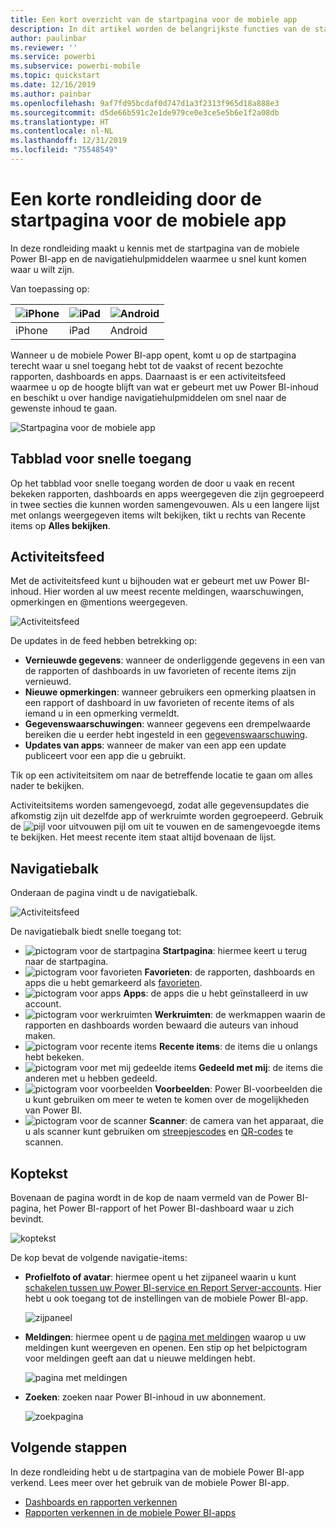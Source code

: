 ```yaml
---
title: Een kort overzicht van de startpagina voor de mobiele app
description: In dit artikel worden de belangrijkste functies van de startpagina voor de mobiele app beschreven.
author: paulinbar
ms.reviewer: ''
ms.service: powerbi
ms.subservice: powerbi-mobile
ms.topic: quickstart
ms.date: 12/16/2019
ms.author: painbar
ms.openlocfilehash: 9af7fd95bcdaf0d747d1a3f2313f965d18a888e3
ms.sourcegitcommit: d5de66b591c2e1de979ce0e3ce5e5b6e1f2a08db
ms.translationtype: HT
ms.contentlocale: nl-NL
ms.lasthandoff: 12/31/2019
ms.locfileid: "75548549"
---
```

# <a name="a-quick-tour-of-the-mobile-app-home-page"></a>Een korte rondleiding door de startpagina voor de mobiele app
In deze rondleiding maakt u kennis met de startpagina van de mobiele Power BI-app en de navigatiehulpmiddelen waarmee u snel kunt komen waar u wilt zijn.

Van toepassing op:

| ![iPhone](./media/mobile-apps-quickstart-view-dashboard-report/iphone-logo-30-px.png) | ![iPad](./media/mobile-apps-quickstart-view-dashboard-report/ipad-logo-30-px.png) | ![Android](./media/mobile-apps-quickstart-view-dashboard-report/android-logo-30-px.png) |
|:--- |:--- |:--- |
| iPhone | iPad | Android | 

Wanneer u de mobiele Power BI-app opent, komt u op de startpagina terecht waar u snel toegang hebt tot de vaakst of recent bezochte rapporten, dashboards en apps. Daarnaast is er een activiteitsfeed waarmee u op de hoogte blijft van wat er gebeurt met uw Power BI-inhoud en beschikt u over handige navigatiehulpmiddelen om snel naar de gewenste inhoud te gaan.

![Startpagina voor de mobiele app](./media/mobile-apps-home-page/powerbi-mobile-app-home.png)
 
## <a name="quick-access-tab"></a>Tabblad voor snelle toegang

Op het tabblad voor snelle toegang worden de door u vaak en recent bekeken rapporten, dashboards en apps weergegeven die zijn gegroepeerd in twee secties die kunnen worden samengevouwen. Als u een langere lijst met onlangs weergegeven items wilt bekijken, tikt u rechts van Recente items op **Alles bekijken**. 

## <a name="activity-feed"></a>Activiteitsfeed

Met de activiteitsfeed kunt u bijhouden wat er gebeurt met uw Power BI-inhoud. Hier worden al uw meest recente meldingen, waarschuwingen, opmerkingen en @mentions weergegeven.

![Activiteitsfeed](./media/mobile-apps-home-page/powerbi-mobile-app-activity.png)

De updates in de feed hebben betrekking op:
* **Vernieuwde gegevens**: wanneer de onderliggende gegevens in een van de rapporten of dashboards in uw favorieten of recente items zijn vernieuwd.
* **Nieuwe opmerkingen**: wanneer gebruikers een opmerking plaatsen in een rapport of dashboard in uw favorieten of recente items of als iemand u in een opmerking vermeldt.
* **Gegevenswaarschuwingen**: wanneer gegevens een drempelwaarde bereiken die u eerder hebt ingesteld in een [gegevenswaarschuwing](../../mobile-set-data-alerts-in-the-mobile-apps.md).
* **Updates van apps**: wanneer de maker van een app een update publiceert voor een app die u gebruikt.

 Tik op een activiteitsitem om naar de betreffende locatie te gaan om alles nader te bekijken.

Activiteitsitems worden samengevoegd, zodat alle gegevensupdates die afkomstig zijn uit dezelfde app of werkruimte worden gegroepeerd. Gebruik de ![pijl voor uitvouwen](./media/mobile-apps-home-page/powerbi-mobile-app-expand-arrow.png) pijl om uit te vouwen en de samengevoegde items te bekijken. Het meest recente item staat altijd bovenaan de lijst.

## <a name="navigation-bar"></a>Navigatiebalk

Onderaan de pagina vindt u de navigatiebalk.

![Activiteitsfeed](./media/mobile-apps-home-page/powerbi-mobile-app-navbar.png)

De navigatiebalk biedt snelle toegang tot:

* ![pictogram voor de startpagina](./media/mobile-apps-home-page/powerbi-mobile-app-home-icon.png) **Startpagina**: hiermee keert u terug naar de startpagina.
* ![pictogram voor favorieten](./media/mobile-apps-home-page/powerbi-mobile-app-favorites-icon.png) **Favorieten**: de rapporten, dashboards en apps die u hebt gemarkeerd als [favorieten](../../mobile-apps-favorites.md).
* ![pictogram voor apps](./media/mobile-apps-home-page/powerbi-mobile-app-apps-icon.png) **Apps**: de apps die u hebt geïnstalleerd in uw account.
* ![pictogram voor werkruimten](./media/mobile-apps-home-page/powerbi-mobile-app-workspaces-icon.png) **Werkruimten**: de werkmappen waarin de rapporten en dashboards worden bewaard die auteurs van inhoud maken.
* ![pictogram voor recente items](./media/mobile-apps-home-page/powerbi-mobile-app-recents-icon.png) **Recente items**: de items die u onlangs hebt bekeken.
* ![pictogram voor met mij gedeelde items](./media/mobile-apps-home-page/powerbi-mobile-app-shared-with-me-icon.png) **Gedeeld met mij**: de items die anderen met u hebben gedeeld.
* ![pictogram voor voorbeelden](./media/mobile-apps-home-page/powerbi-mobile-app-samples-icon.png) **Voorbeelden**: Power BI-voorbeelden die u kunt gebruiken om meer te weten te komen over de mogelijkheden van Power BI.
* ![pictogram voor de scanner](./media/mobile-apps-home-page/powerbi-mobile-app-scanner-icon.png) **Scanner**: de camera van het apparaat, die u als scanner kunt gebruiken om [streepjescodes](../../mobile-apps-scan-barcode-iphone.md) en [QR-codes](../../mobile-apps-qr-code.md) te scannen.

## <a name="header"></a>Koptekst

Bovenaan de pagina wordt in de kop de naam vermeld van de Power BI-pagina, het Power BI-rapport of het Power BI-dashboard waar u zich bevindt.

![koptekst](./media/mobile-apps-home-page/powerbi-mobile-app-header.png)

De kop bevat de volgende navigatie-items:
* **Profielfoto of avatar**: hiermee opent u het zijpaneel waarin u kunt [schakelen tussen uw Power BI-service en Report Server-accounts](../../mobile-app-ssrs-kpis-mobile-on-premises-reports.md). Hier hebt u ook toegang tot de instellingen van de mobiele Power BI-app.

    ![zijpaneel](./media/mobile-apps-home-page/powerbi-mobile-app-side-panel.png)

* **Meldingen**: hiermee opent u de [pagina met meldingen](../../mobile-apps-notification-center.md) waarop u uw meldingen kunt weergeven en openen. Een stip op het belpictogram voor meldingen geeft aan dat u nieuwe meldingen hebt.

    ![pagina met meldingen](./media/mobile-apps-home-page/powerbi-mobile-app-notifications-page.png)

* **Zoeken**: zoeken naar Power BI-inhoud in uw abonnement.

    ![zoekpagina](./media/mobile-apps-home-page/powerbi-mobile-app-search-page.png)

## <a name="next-steps"></a>Volgende stappen
In deze rondleiding hebt u de startpagina van de mobiele Power BI-app verkend. Lees meer over het gebruik van de mobiele Power BI-app. 
* [Dashboards en rapporten verkennen](../../mobile-apps-quickstart-view-dashboard-report.md)
* [Rapporten verkennen in de mobiele Power BI-apps](../../mobile-reports-in-the-mobile-apps.md)

